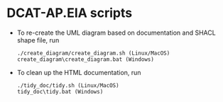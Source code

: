 # DCAT-AP.EIA scripts

* To re-create the UML diagram based on documentation and SHACL shape file, run
    ```
    ./create_diagram/create_diagram.sh (Linux/MacOS)
    create_diagram\create_diagram.bat (Windows)
    ```
* To clean up the HTML documentation, run
    ```
    ./tidy_doc/tidy.sh (Linux/MacOS)
    tidy_doc\tidy.bat (Windows)
    ```
